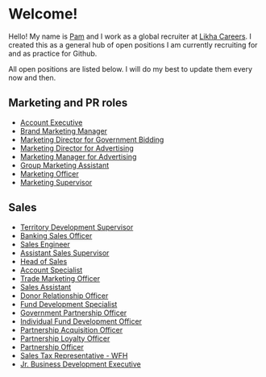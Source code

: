 # Welcome!

Hello! My name is [Pam](https://www.linkedin.com/in/pamverceles/) and I work as a  global recruiter at [Likha Careers](https://likhacareers.com/).
I created this as a general hub of open positions I am currently recruiting for and as practice for Github. 

All open positions are listed below. I will do my best to update them every now and then.

 ## Marketing and PR roles

 - [Account Executive]((https://likhacareers.recruitee.com/o/account-executive))
 - [Brand Marketing Manager](https://likhacareers.recruitee.com/o/marketing-manager-makati-city)
 - [Marketing Director for Government Bidding](https://likhacareers.recruitee.com/o/marketing-director-government-bidding)
 - [Marketing Director for Advertising](https://likhacareers.recruitee.com/o/marketing-director-advertising)
 - [Marketing Manager for Advertising](https://likhacareers.recruitee.com/o/marketing-manager-advertising)
 - [Group Marketing Assistant](https://likhacareers.recruitee.com/o/group-marketing-assistant)
 - [Marketing Officer](https://likhacareers.recruitee.com/o/marketing-officer)
 - [Marketing Supervisor](https://likhacareers.recruitee.com/o/marketing-supervisor)
   
## Sales
 - [Territory Development Supervisor](https://likhacareers.recruitee.com/o/key-accounts-supervisor)
 - [Banking Sales Officer](https://likhacareers.recruitee.com/o/banking-sales-officer)
 - [Sales Engineer](https://likhacareers.recruitee.com/o/sales-engineer-power-marketing)
 - [Assistant Sales Supervisor](https://likhacareers.recruitee.com/o/assistant-sales-supervisor)
 - [Head of Sales](https://likhacareers.recruitee.com/o/head-of-sales)
 - [Account Specialist](https://likhacareers.recruitee.com/o/account-specialist)
 - [Trade Marketing Officer](https://likhacareers.recruitee.com/o/trade-marketing-officer)
 - [Sales Assistant](https://likhacareers.recruitee.com/o/sales-assistant)
 - [Donor Relationship Officer](https://likhacareers.recruitee.com/o/donor-relationship-officer)
 - [Fund Development Specialist](https://likhacareers.recruitee.com/o/fund-development-specialist)
 - [Government Partnership Officer](https://likhacareers.recruitee.com/o/government-partnership-officer)
 - [Individual Fund Development Officer](https://likhacareers.recruitee.com/o/individual-fund-development-supervisor)
 - [Partnership Acquisition Officer](https://likhacareers.recruitee.com/o/partnership-acquisition-officer)
 - [Partnership Loyalty Officer](https://likhacareers.recruitee.com/o/partnership-loyalty-officer)
 - [Partnership Officer](https://likhacareers.recruitee.com/o/partnership-officer)
 - [Sales Tax Representative - WFH](https://likhacareers.recruitee.com/o/sales-tax-representative)
 - [Jr. Business Development Executive](https://likhacareers.recruitee.com/o/jr-business-development-executive)
